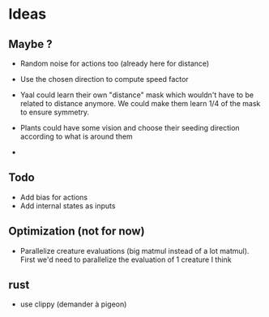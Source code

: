 # Ideas

## Maybe ?

- Random noise for actions too (already here for distance)
- Use the chosen direction to compute speed factor
- Yaal could learn their own "distance" mask which wouldn't have to be related to distance anymore. We could make them learn 1/4 of the mask to ensure symmetry.
- Plants could have some vision and choose their seeding direction according to what is around them

-

## Todo

- Add bias for actions
- Add internal states as inputs

## Optimization (not for now)

- Parallelize creature evaluations (big matmul instead of a lot matmul). First we'd need to parallelize the evaluation of 1 creature I think

## rust
- use clippy (demander à pigeon)